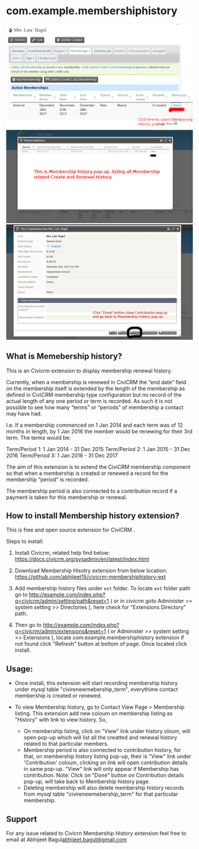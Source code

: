 # com.example.membershiphistory

![Screenshot](./Screen1.png)
![Screenshot](./Screen2.png)
![Screenshot](./Screen3.png)

## What is Memebership history?

This is an Civicrm extension to display membership renewal history.

Currently, when a membership is renewed in CiviCRM the “end date” field on the membership itself is extended by the length of the membership as defined in CiviCRM membership type configuration but no record of the actual length of any one period or term is recorded. As such it is not possible to see how many “terms” or “periods” of membership a contact may have had. 

I.e. If a membership commenced on 1 Jan 2014 and each term was of 12 months in length, by 1 Jan 2016 the member would be renewing for their 3rd term. The terms would be:

Term/Period 1: 1 Jan 2014 - 31 Dec 2015
Term/Period 2: 1 Jan 2015 - 31 Dec 2016
Term/Period 3: 1 Jan 2016 - 31 Dec 2017

The aim of this extension is to extend the CiviCRM membership component so that when a membership is created or renewed a record for the membership “period” is recorded. 

The membership period is also connected to a contribution record if a payment is taken for this membership or renewal.

## How to install Membership history extension?
This is  free and open source extension for CiviCRM .

Steps to install:

1. Install Civicrm, related help find below: 
   https://docs.civicrm.org/sysadmin/en/latest/index.html

2. Download Membership Hisotry extension from below location:
   https://github.com/abhijeet15/civicrm-membershiphistory-ext

3. Add membership history files under `ext` folder. To locate `ext` folder path go to
   http://example.com/index.php?q=civicrm/admin/setting/path&reset=1 ( or in civicrm goto Administer >> system setting >>
   Directories ), here check for "Extensions Directory" path.

4. Then go to http://example.com/index.php?q=civicrm/admin/extensions&reset=1 ( or Administer >> system setting >> Extensions ), locate com.example.membershiphistory extension
   if not found click "Refresh" button at bottom of page.
   Once located click install.

## Usage:
- Once install, this extension will start recording membership history under mysql table "civirenewmebership_term", everythime
  contact membership is created or renewed.

- To view Membership history, go to Contact View Page > Membership listing. This extension add new coloum on membership listing as
  "History" with link to view history. So,
  - On membership listing, click on "View" link under history oloum, will open pop-up which will list all the creatted and renewal history related to 
    that particular members.
  - Membership period is also connected to contribution history, for that, on membership history listing pop-up, their is "View" link under 'Contribution' coloum, clicking
    on link will open contribution details in same pop-up. "View" link will only appear if Membership has contribution.
    Note: Click on "Done" button on Contribution details pop-up, will take back to Membership history page.
  - Deleting membership will also delete membership history records from mysql table "civirenewmebership_term" for that particular membership.


## Support

For any issue related to Civicrn Membership History extension feel free to email at Abhijeet Bagul<abhijeet.bagul@gmail.com>


